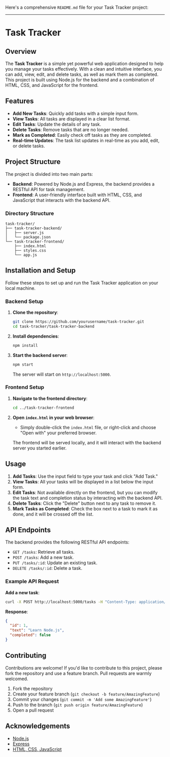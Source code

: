 Here's a comprehensive `README.md` file for your Task Tracker project:

---

# Task Tracker

## Overview

The **Task Tracker** is a simple yet powerful web application designed to help you manage your tasks effectively. With a clean and intuitive interface, you can add, view, edit, and delete tasks, as well as mark them as completed. This project is built using Node.js for the backend and a combination of HTML, CSS, and JavaScript for the frontend.

## Features

- **Add New Tasks**: Quickly add tasks with a simple input form.
- **View Tasks**: All tasks are displayed in a clear list format.
- **Edit Tasks**: Update the details of any task.
- **Delete Tasks**: Remove tasks that are no longer needed.
- **Mark as Completed**: Easily check off tasks as they are completed.
- **Real-time Updates**: The task list updates in real-time as you add, edit, or delete tasks.

## Project Structure

The project is divided into two main parts:

- **Backend**: Powered by Node.js and Express, the backend provides a RESTful API for task management.
- **Frontend**: A user-friendly interface built with HTML, CSS, and JavaScript that interacts with the backend API.

### Directory Structure

```
task-tracker/
├── task-tracker-backend/
│   ├── server.js
│   └── package.json
└── task-tracker-frontend/
    ├── index.html
    ├── styles.css
    └── app.js
```

## Installation and Setup

Follow these steps to set up and run the Task Tracker application on your local machine.

### Backend Setup

1. **Clone the repository**:
   ```bash
   git clone https://github.com/yourusername/task-tracker.git
   cd task-tracker/task-tracker-backend
   ```

2. **Install dependencies**:
   ```bash
   npm install
   ```

3. **Start the backend server**:
   ```bash
   npm start
   ```
   The server will start on `http://localhost:5000`.

### Frontend Setup

1. **Navigate to the frontend directory**:
   ```bash
   cd ../task-tracker-frontend
   ```

2. **Open `index.html` in your web browser**:
   - Simply double-click the `index.html` file, or right-click and choose "Open with" your preferred browser.

   The frontend will be served locally, and it will interact with the backend server you started earlier.

## Usage

1. **Add Tasks**: Use the input field to type your task and click "Add Task."
2. **View Tasks**: All your tasks will be displayed in a list below the input form.
3. **Edit Tasks**: Not available directly on the frontend, but you can modify the task text and completion status by interacting with the backend API.
4. **Delete Tasks**: Click the "Delete" button next to any task to remove it.
5. **Mark Tasks as Completed**: Check the box next to a task to mark it as done, and it will be crossed off the list.

## API Endpoints

The backend provides the following RESTful API endpoints:

- `GET /tasks`: Retrieve all tasks.
- `POST /tasks`: Add a new task.
- `PUT /tasks/:id`: Update an existing task.
- `DELETE /tasks/:id`: Delete a task.

### Example API Request

**Add a new task**:

```bash
curl -X POST http://localhost:5000/tasks -H "Content-Type: application/json" -d '{"text": "Learn Node.js"}'
```

**Response**:

```json
{
  "id": 1,
  "text": "Learn Node.js",
  "completed": false
}
```

## Contributing

Contributions are welcome! If you'd like to contribute to this project, please fork the repository and use a feature branch. Pull requests are warmly welcomed.

1. Fork the repository
2. Create your feature branch (`git checkout -b feature/AmazingFeature`)
3. Commit your changes (`git commit -m 'Add some AmazingFeature'`)
4. Push to the branch (`git push origin feature/AmazingFeature`)
5. Open a pull request

## Acknowledgements

- [Node.js](https://nodejs.org/)
- [Express](https://expressjs.com/)
- [HTML, CSS, JavaScript](https://developer.mozilla.org/)


